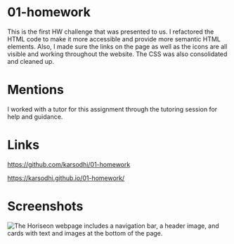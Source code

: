 # 01-homework
This is the first HW challenge that was presented to us.  I refactored the HTML code to make it more accessible and provide more semantic HTML elements.  Also, I made sure the links on the page as well as the icons are all visible and working throughout the website.  The CSS was also consolidated and cleaned up.



# Mentions
I worked with a tutor for this assignment through the tutoring session for help and guidance.

# Links
https://github.com/karsodhi/01-homework

https://karsodhi.github.io/01-homework/

# Screenshots 
![The Horiseon webpage includes a navigation bar, a header image, and cards with text and images at the bottom of the page.](./Assets/01-html-css-git-homework-demo.png)


